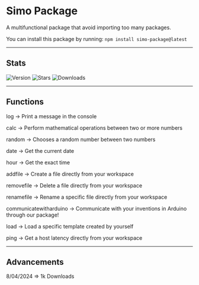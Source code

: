 # Simo Package

A multifunctional package that avoid importing too many packages.




You can install this package by running: ``npm install simo-package@latest``

----------------

## Stats

![Version](https://img.shields.io/npm/v/simo-package) 
![Stars](https://img.shields.io/github/stars/sonosimooo/simo-package) 
![Downloads](https://img.shields.io/npm/d18m/simo-package) 

----------------

## Functions

log -> Print a message in the console

calc -> Perform mathematical operations between two or more numbers 

random -> Chooses a random number between two numbers

date -> Get the current date 

hour -> Get the exact time 

addfile -> Create a file directly from your workspace

removefile -> Delete a file directly from your workspace

renamefile -> Rename a specific file directly from your workspace

communicatewitharduino -> Communicate with your inventions in Arduino through our package! 

load -> Load a specific template created by yourself

ping -> Get a host latency directly from your workspace

-------------------------

## Advancements

8/04/2024 => 1k Downloads

